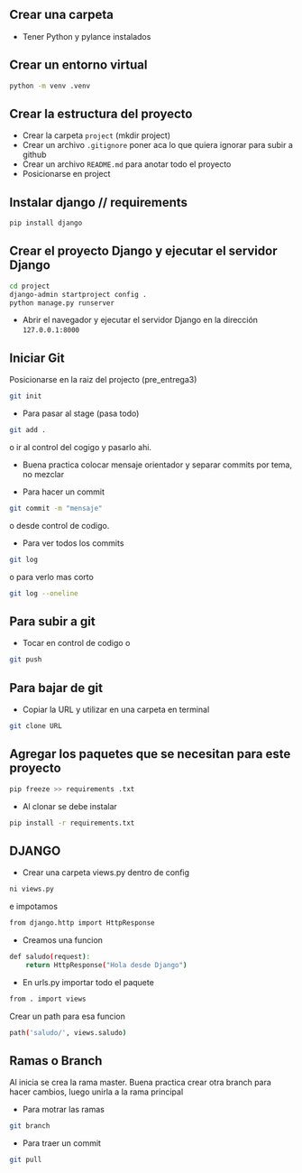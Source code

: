 ## Crear una carpeta

- Tener Python y pylance instalados

## Crear un entorno virtual

```bash
python -m venv .venv
```

##  Crear la estructura del proyecto

- Crear la carpeta `project` (mkdir project) 
- Crear un archivo `.gitignore` poner aca lo que quiera ignorar para subir a github
- Crear un archivo `README.md` para anotar todo el proyecto
- Posicionarse en project

## Instalar django // requirements

```bash
pip install django
```
## Crear el proyecto Django y ejecutar el servidor Django

```bash
cd project
django-admin startproject config .
python manage.py runserver
```

- Abrir el navegador y ejecutar el servidor Django en la dirección `127.0.0.1:8000`

## Iniciar Git

Posicionarse en la raiz del projecto (pre_entrega3)

```bash
git init
```
- Para pasar al stage 
(pasa todo)

```bash
git add .
```
o ir al control del cogigo y pasarlo ahi.

- Buena practica colocar mensaje orientador y separar commits por tema, no mezclar

- Para hacer un commit

```bash
git commit -m "mensaje"
```
o desde control de codigo.

- Para ver todos los commits

```bash
git log
```
o para verlo mas corto

```bash
git log --oneline
```

## Para subir a git

- Tocar en control de codigo o
```bash
git push
```

## Para bajar de git

- Copiar la URL y utilizar en una carpeta en terminal

```bash
git clone URL
```

## Agregar los paquetes que se necesitan para este proyecto

```bash
pip freeze >> requirements .txt
```

- Al clonar se debe instalar

```bash
pip install -r requirements.txt 
```


## DJANGO

- Crear una carpeta views.py dentro de config

```bash
ni views.py 
```
e impotamos 

```bash
from django.http import HttpResponse
```

- Creamos una funcion

```bash
def saludo(request):
    return HttpResponse("Hola desde Django")
```
- En urls.py importar todo el paquete

```bash
from . import views
```
Crear un path para esa funcion

```bash
path('saludo/', views.saludo)
```

## Ramas o Branch

Al inicia se crea la rama master. Buena practica crear otra branch para hacer cambios, luego unirla a la rama principal

- Para motrar las ramas

```bash
git branch
```

- Para traer un commit
```bash
git pull
```